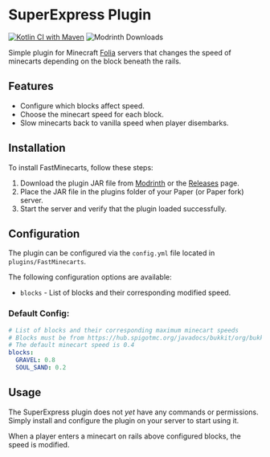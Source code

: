 # SuperExpress Plugin
[![Kotlin CI with Maven](https://github.com/0x002500/superExpress/actions/workflows/maven.yml/badge.svg)](https://github.com/0x002500/superExpress/actions/workflows/maven.yml)
![Modrinth Downloads](https://img.shields.io/modrinth/dt/VH6xs2AG)

Simple plugin for Minecraft [Folia](https://papermc.io/software/folia) servers that changes the speed of minecarts depending on the block beneath the rails.

## Features
- Configure which blocks affect speed.
- Choose the minecart speed for each block.
- Slow minecarts back to vanilla speed when player disembarks.
## Installation
To install FastMinecarts, follow these steps:
1. Download the plugin JAR file from [Modrinth](https://modrinth.com/plugin/superexpress) or the [Releases](https://github.com/0x002500/superExpress/releases) page.
2. Place the JAR file in the plugins folder of your Paper (or Paper fork) server.
3. Start the server and verify that the plugin loaded successfully.
## Configuration
The plugin can be configured via the `config.yml` file located in `plugins/FastMinecarts`.

The following configuration options are available:

- `blocks` - List of blocks and their corresponding modified speed.
### Default Config:
```yml
# List of blocks and their corresponding maximum minecart speeds
# Blocks must be from https://hub.spigotmc.org/javadocs/bukkit/org/bukkit/Material.html
# The default minecart speed is 0.4
blocks:
  GRAVEL: 0.8
  SOUL_SAND: 0.2
```
## Usage
The SuperExpress plugin does not *yet* have any commands or permissions. Simply install and configure the plugin on your server to start using it.

When a player enters a minecart on rails above configured blocks, the speed is modified.
